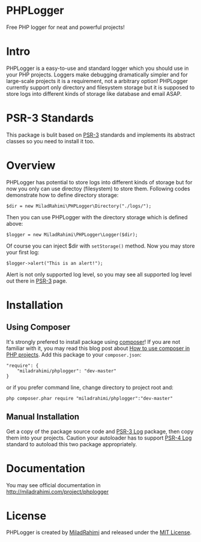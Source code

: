 # PHPLogger
Free PHP logger for neat and powerful projects!

# Intro
PHPLogger is a easy-to-use and standard logger which you should use in your PHP projects. 
Loggers make debugging dramatically simpler and 
for large-scale projects it is a requirement, not a arbitrary option! 
PHPLogger currently support only directory and filesystem storage but it is supposed to store logs 
into different kinds of storage like database and email ASAP.

# PSR-3 Standards
This package is bulit based on [PSR-3](http://www.php-fig.org/psr/psr-3) standards 
and implements its abstract classes so you need to install it too.

# Overview
PHPLogger has potential to store logs into different kinds of storage 
but for now you only can use directoy (filesystem) to store them. 
Following codes demonstrate how to define directory storage: 
```
$dir = new MiladRahimi\PHPLogger\Directory("./logs/");
```
Then you can use PHPLogger with the directory storage which is defined above:
```
$logger = new MiladRahimi\PHPLogger\Logger($dir);
```
Of course you can inject $dir with `setStorage()` method.
Now you may store your first log:
```
$logger->alert("This is an alert!");
```
Alert is not only supported log level, so you may see all supported log level out there in [PSR-3](http://www.php-fig.org/psr/psr-3) page.

# Installation

## Using Composer
It's strongly prefered to install package using [composer](https://getcomposer.org)! 
If you are not familiar with it, you may read this blog post about [How to use composer in PHP projects](http://miladrahimi.com/blog/2015/04/12/how-to-use-composer-in-php-projects).
Add this package to your `composer.json`:  
```
"require": {
	"miladrahimi/phplogger": "dev-master"
}
```
or if you prefer command line, change directory to project root and:
```
php composer.phar require "miladrahimi/phplogger":"dev-master"
```
## Manual Installation
Get a copy of the package source code and [PSR-3 Log](https://github.com/php-fig/log) package, 
then copy them into your projects. 
Caution your autoloader has to support [PSR-4 Log](http://www.php-fig.org/psr/psr-4) standard 
to autoload this two package appropriately.

# Documentation
You may see official documentation in http://miladrahimi.com/project/phplogger

# License
PHPLogger is created by [MiladRahimi](http://miladrahimi.com) and released under the [MIT License](http://opensource.org/licenses/mit-license.php).
